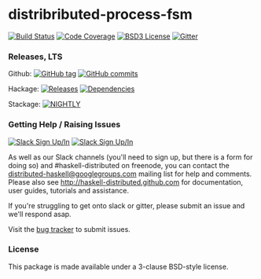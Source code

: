 # distribributed-process-fsm
[![Build Status](https://secure.travis-ci.org/haskell-distributed/distributed-process-fsm.png)](http://travis-ci.org/haskell-distributed/distributed-process-fsm)
[![Code Coverage](https://coveralls.io/repos/github/haskell-distributed/distributed-process-fsm/badge.svg?branch=master)](https://coveralls.io/github/haskell-distributed/distributed-process-fsm?branch=master)
[![BSD3 License](http://img.shields.io/badge/license-BSD3-brightgreen.svg)](https://tldrlegal.com/license/bsd-3-clause-license-%28revised%29)
[![Gitter](https://img.shields.io/gitter/room/nwjs/nw.js.svg)](https://gitter.im/haskell-distributed)

### Releases, LTS
Github: [![GitHub tag](https://img.shields.io/github/tag/haskell-distributed/distributed-process-fsm.svg)]() [![GitHub commits](https://img.shields.io/github/commits-since/haskell-distributed/distributed-process-fsm/release-0.0.1.svg)]()

Hackage: [![Releases](https://img.shields.io/hackage/v/distributed-process-fsm.svg)](https://hackage.haskell.org/package/distributed-process-fsm) [![Dependencies](https://img.shields.io/hackage-deps/v/distributed-process-fsm.svg)](http://packdeps.haskellers.com/feed?needle=distributed-process-fsm)

Stackage: [![NIGHTLY](https://www.stackage.org/package/distributed-process-fsm/badge/nightly)](http://stackage.org/nightly/package/distributed-process-fsm)

### Getting Help / Raising Issues
[![Slack Sign Up/In](https://rauchg-slackin-dxinpkuzrg.now.sh/badge.svg)](https://rauchg-slackin-dxinpkuzrg.now.sh/) [![Slack Sign Up/In](https://img.shields.io/badge/Freenode-%23haskell--distributed-ff69b4.svg)]()

As well as our Slack channels (you'll need to sign up, but there is a form for doing so) and #haskell-distributed on freenode, you can contact the distributed-haskell@googlegroups.com mailing list for help and comments. Please also see http://haskell-distributed.github.com for documentation, user guides, tutorials and assistance.

If you're struggling to get onto slack or gitter, please submit an issue and we'll respond asap.

Visit the [bug tracker](https://github.com/haskell-distributed/distributed-process-client-server/issues) to submit issues.

### License

This package is made available under a 3-clause BSD-style license.

